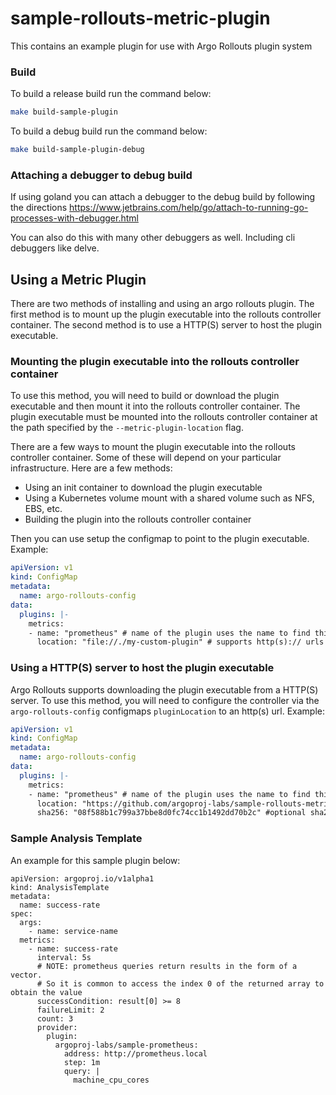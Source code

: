 # sample-rollouts-metric-plugin
This contains an example plugin for use with Argo Rollouts plugin system

### Build

To build a release build run the command below:
```bash
make build-sample-plugin
```

To build a debug build run the command below:
```bash
make build-sample-plugin-debug
```

### Attaching a debugger to debug build
If using goland you can attach a debugger to the debug build by following the directions https://www.jetbrains.com/help/go/attach-to-running-go-processes-with-debugger.html

You can also do this with many other debuggers as well. Including cli debuggers like delve.
## Using a Metric Plugin

There are two methods of installing and using an argo rollouts plugin. The first method is to mount up the plugin executable
into the rollouts controller container. The second method is to use a HTTP(S) server to host the plugin executable.

### Mounting the plugin executable into the rollouts controller container

To use this method, you will need to build or download the plugin executable and then mount it into the rollouts controller container.
The plugin executable must be mounted into the rollouts controller container at the path specified by the `--metric-plugin-location` flag.

There are a few ways to mount the plugin executable into the rollouts controller container. Some of these will depend on your
particular infrastructure. Here are a few methods:

* Using an init container to download the plugin executable
* Using a Kubernetes volume mount with a shared volume such as NFS, EBS, etc.
* Building the plugin into the rollouts controller container

Then you can use setup the configmap to point to the plugin executable. Example:

```yaml
apiVersion: v1
kind: ConfigMap
metadata:
  name: argo-rollouts-config
data:
  plugins: |-
    metrics:
    - name: "prometheus" # name of the plugin uses the name to find this configuration, it must match the name required by the plugin
      location: "file://./my-custom-plugin" # supports http(s):// urls and file://
```

### Using a HTTP(S) server to host the plugin executable

Argo Rollouts supports downloading the plugin executable from a HTTP(S) server. To use this method, you will need to
configure the controller via the `argo-rollouts-config` configmaps `pluginLocation` to an http(s) url. Example:

```yaml
apiVersion: v1
kind: ConfigMap
metadata:
  name: argo-rollouts-config
data:
  plugins: |-
    metrics:
    - name: "prometheus" # name of the plugin uses the name to find this configuration, it must match the name required by the plugin
      location: "https://github.com/argoproj-labs/sample-rollouts-metric-plugin/releases/download/v0.0.3/metric-plugin-linux-amd64" # supports http(s):// urls and file://
      sha256: "08f588b1c799a37bbe8d0fc74cc1b1492dd70b2c" #optional sha256 checksum of the plugin executable
```

### Sample Analysis Template

An example for this sample plugin below:
```
apiVersion: argoproj.io/v1alpha1
kind: AnalysisTemplate
metadata:
  name: success-rate
spec:
  args:
    - name: service-name
  metrics:
    - name: success-rate
      interval: 5s
      # NOTE: prometheus queries return results in the form of a vector.
      # So it is common to access the index 0 of the returned array to obtain the value
      successCondition: result[0] >= 8
      failureLimit: 2
      count: 3
      provider:
        plugin:
          argoproj-labs/sample-prometheus:
            address: http://prometheus.local
            step: 1m
            query: |
              machine_cpu_cores
```
